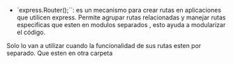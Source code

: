 - `express.Router();``: es un mecanismo para crear rutas en aplicaciones que utilicen express. Permite agrupar rutas relacionadas y manejar rutas especificas que esten en modulos separados , esto ayuda a modularizar el código.

Solo lo van a utilizar cuando la funcionalidad de sus rutas esten por separado. Que esten en otra carpeta


